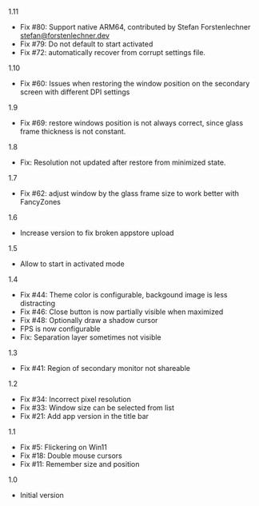 1.11
- Fix #80: Support native ARM64, contributed by Stefan Forstenlechner <stefan@forstenlechner.dev>
- Fix #79: Do not default to start activated
- Fix #72: automatically recover from corrupt settings file.

1.10
- Fix #60: Issues when restoring the window position on the secondary screen with different DPI settings

1.9
- Fix #69: restore windows position is not always correct, since glass frame thickness is not constant.
 
1.8
- Fix: Resolution not updated after restore from minimized state.

1.7
- Fix #62: adjust window by the glass frame size to work better with FancyZones

1.6
- Increase version to fix broken appstore upload

1.5
- Allow to start in activated mode

1.4
- Fix #44: Theme color is configurable, backgound image is less distracting
- Fix #46: Close button is now partially visible when maximized
- Fix #48: Optionally draw a shadow cursor
- FPS is now configurable
- Fix: Separation layer sometimes not visible

1.3
- Fix #41: Region of secondary monitor not shareable

1.2
- Fix #34: Incorrect pixel resolution 
- Fix #33: Window size can be selected from list
- Fix #21: Add app version in the title bar

1.1
- Fix #5: Flickering on Win11
- Fix #18: Double mouse cursors
- Fix #11: Remember size and position

1.0
- Initial version
